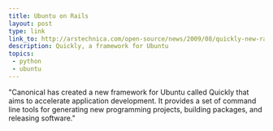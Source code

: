 ```yaml
---
title: Ubuntu on Rails
layout: post
type: link
link_to: http://arstechnica.com/open-source/news/2009/08/quickly-new-rails-like-rapid-development-tools-for-ubuntu.ars
description: Quickly, a framework for Ubuntu
topics:
 - python
 - ubuntu
---
```

"Canonical has created a new framework for Ubuntu called Quickly that aims to accelerate application development. It provides a set of command line tools for generating new programming projects, building packages, and releasing software."